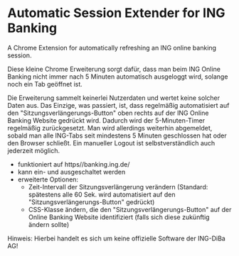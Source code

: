 # Automatic Session Extender for ING Banking
A Chrome Extension for automatically refreshing an ING online banking session.

Diese kleine Chrome Erweiterung sorgt dafür, dass man beim ING Online Banking nicht immer nach 5 Minuten automatisch ausgeloggt wird, solange noch ein Tab geöffnet ist. 

Die Erweiterung sammelt keinerlei Nutzerdaten und wertet keine solcher Daten aus. Das Einzige, was passiert, ist, dass regelmäßig automatisiert auf den "Sitzungsverlängerungs-Button" oben rechts auf der ING Online Banking Website gedrückt wird. Dadurch wird der 5-Minuten-Timer regelmäßig zurückgesetzt.
Man wird allerdings weiterhin abgemeldet, sobald man alle ING-Tabs seit mindestens 5 Minuten geschlossen hat oder den Browser schließt. Ein manueller Logout ist selbstverständlich auch jederzeit möglich.

- funktioniert auf https//banking.ing.de/
- kann ein- und ausgeschaltet werden
- erweiterte Optionen: 
    - Zeit-Intervall der Sitzungsverlängerung verändern (Standard: spätestens alle 60 Sek. wird automatisiert auf den "Sitzungsverlängerungs-Button" gedrückt)
    - CSS-Klasse ändern, die den "Sitzungsverlängerungs-Button" auf der Online Banking Website identifiziert (falls sich diese zukünftig ändern sollte)

Hinweis: Hierbei handelt es sich um keine offizielle Software der ING-DiBa AG!
